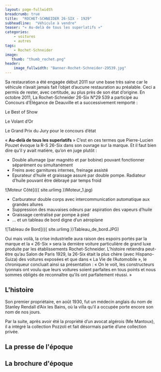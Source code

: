 ```yaml
---
layout: page-fullwidth
breadcrumb: true
title:  "ROCHET-SCHNEIDER 26-SIX - 1929"
subheadline:  "Véhicule à vendre"
teaser: "« Au-delà de tous les superlatifs »"
categories:
    - voitures
    - autres
tags:
    - Rochet-Schneider
image:
   thumb: "thumb_rochet.png"
header:
    image_fullwidth: "Banner-Rochet-Schneider-29539.jpg"
---
```


Sa restauration a été engagée début 2011 sur une base très saine car le véhicule n’avait jamais fait l’objet d’aucune restauration au préalable.
Ceci a permis de rester, avec certitude, au plus près de son état d’origine. 
En octobre 2011, La Rochet-Schneider 26-Six N°29 539 a participé au Concours d’Elégance de Deauville et a successivement remporté : 

Le Best of Show

Le Volant d’Or

Le Grand Prix du Jury pour le concours d’état

« __Au-delà de tous les superlatifs__ »
C’est en ces termes que Pierre-Lucien Pouzet évoque la R-S 26-Six dans son ouvrage sur la marque. Et il faut bien dire qu’il y avait matière, qu’on en juge plutôt : 
*   Double allumage (par magnéto et par bobine) pouvant fonctionner séparément ou simultanément 
*   Freins avec garnitures internes,  freinage assisté 
*   Epurateur d’huile et graissage assuré par double pompe. Radiateur d’huile pouvant être débrayé par temps froid

![Moteur Côté]({{ site.urlimg }}Moteur_1.jpg)

*   Carburateur double corps avec intercommunication automatique aux grandes allures 
*   Suppression des mauvaises odeurs par aspiration des vapeurs d’huile 
*   Graissage centralisé par pompe à pied 
*   … et un tableau de bord digne d’un aéroplane

![Tableau de Bord]({{ site.urlimg }}Tableau_de_bord.JPG)

Oui mais voilà, la crise industrielle aura raison des espoirs portés par la marque et la « 26-Six » sera la dernière voiture particulière de grand luxe produite par les établissements Rochet-Schneider. L’histoire retiendra peut-être qu’au Salon de Paris 1929, la 26-Six était la plus chère (avec Hispano-Suiza) des voitures exposées et que dans « La Vie de l’Automobile », le chroniqueur concluait ainsi sa présentation : «  On le voit,  les constructeurs lyonnais ont voulu que leurs  voitures soient parfaites en tous points et nous sommes obligés  de reconnaître qu’ils ont parfaitement réussi. »

## L'histoire
Son premier propriétaire, en août 1930, fut un médecin anglais du nom de Stanley Rendall d’Aix les Bains, où la villa qu’il a occupée porte encore son nom de nos jours.

Par la suite, après avoir été la propriété d’un avocat algérois (Me Mantoux), il a intégré la collection Pozzoli et fait désormais partie d’une collection privée. 

## La presse de l'époque

## La brochure d'époque
